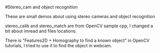 #Stereo_cam and object recognition

These are small demos about using stereo cameras and object recognition

stereo_calib and stereo_match are from OpenCV sample cpp, I changed a bit about imread and files locations.

There is "Features2D + Homography to find a known object" in OpenCV tutorials, I tried to use it to find the object in webcam.
